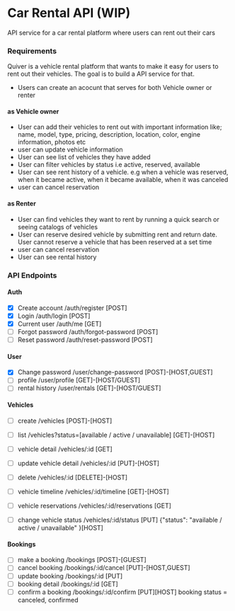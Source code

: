 # Car Rental API (WIP)

API service for a car rental platform where users can rent out their cars

### Requirements

Quiver is a vehicle rental platform that wants to make it easy for users to rent out their vehicles. The goal is to build a API service for that.

- Users can create an acocunt that serves for both Vehicle owner or renter

#### as Vehicle owner

- User can add their vehicles to rent out with important information like; name, model, type, pricing, description, location, color, engine information, photos etc
- user can update vehicle information
- User can see list of vehicles they have added
- User can filter vehicles by status i.e active, reserved, available
- User can see rent history of a vehicle. e.g when a vehicle was reserved, when it became active, when it became available, when it was canceled
- user can cancel reservation

#### as Renter

- User can find vehicles they want to rent by running a quick search or seeing catalogs of vehicles
- User can reserve desired vehicle by submitting rent and return date. User cannot reserve a vehicle that has been reserved at a set time
- user can cancel reservation
- User can see rental history

### API Endpoints

#### Auth

- [x] Create account /auth/register [POST]
- [x] Login /auth/login [POST]
- [x] Current user /auth/me [GET]
- [ ] Forgot password /auth/forgot-password [POST]
- [ ] Reset password /auth/reset-password [POST]

#### User

- [x] Change password /user/change-password [POST]-[HOST,GUEST]
- [ ] profile /user/profile [GET]-[HOST/GUEST]
- [ ] rental history /user/rentals [GET]-[HOST/GUEST]

#### Vehicles

- [ ] create /vehicles [POST]-[HOST]
- [ ] list /vehicles?status=[available / active / unavailable] [GET]-[HOST]
- [ ] vehicle detail /vehicles/:id [GET]
- [ ] update vehicle detail /vehicles/:id [PUT]-[HOST]
- [ ] delete /vehicles/:id [DELETE]-[HOST]

- [ ] vehicle timeline /vehicles/:id/timeline [GET]-[HOST]
- [ ] vehicle reservations /vehicles/:id/reservations [GET]
- [ ] change vehicle status /vehicles/:id/status [PUT] {"status": "available / active / unavailable" }[HOST]

#### Bookings

- [ ] make a booking /bookings [POST]-[GUEST]
- [ ] cancel booking /bookings/:id/cancel [PUT]-[HOST,GUEST]
- [ ] update booking /bookings/:id [PUT]
- [ ] booking detail /bookings/:id [GET]
- [ ] confirm a booking /bookings/:id/confirm [PUT][HOST]
      booking status = canceled, confirmed
